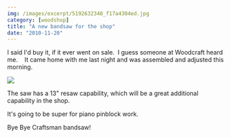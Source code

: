```yaml
---
img: /images/excerpt/5192632348_f17a4304ed.jpg
category: [woodshop]
title: "A new bandsaw for the shop"
date: "2010-11-20"
---
```


I said I'd buy it, if it ever went on sale.  I guess someone at Woodcraft heard me.    It came home with me last night and was assembled and adjusted this morning.

![](/images/5192632348_f17a4304ed.jpg)

The saw has a 13" resaw capability, which will be a great additional capability in the shop.

It's going to be super for piano pinblock work.

Bye Bye Craftsman bandsaw!
